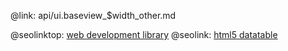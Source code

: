 @link: api/ui.baseview_$width_other.md

@seolinktop: [web development library](https://webix.com)
@seolink: [html5 datatable](https://webix.com/widget/datatable/)